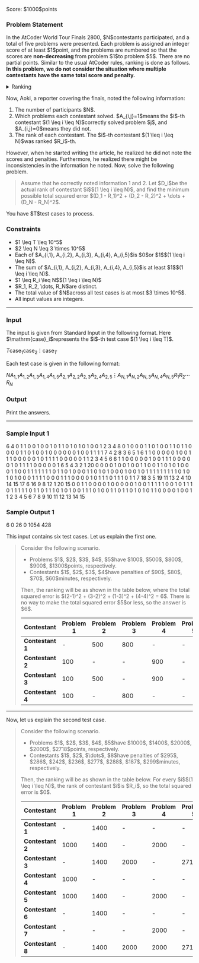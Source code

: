 
<div>

<span>

<span>

<p>
Score: $1000$points
</p>

<div>

<section>

### **Problem Statement**

<p>
In the AtCoder World Tour Finals 2800, $N$contestants participated, and a total of five problems were presented. Each problem is assigned an integer score of at least $1$point, and the problems are numbered so that the scores are 
<strong>
non-decreasing
</strong>
from problem $1$to problem $5$. There are no partial points. Similar to the usual AtCoder rules, ranking is done as follows. 
<strong>
In this problem, we do not consider the situation where multiple contestants have the same total score and penalty.
</strong>

</p>

<details>

<summary>
Ranking
</summary>
The contestant with the higher total score ranks higher. In case of a tie, the one with the smaller penalty ranks higher.
</details>

<p>
Now, Aoki, a reporter covering the finals, noted the following information:
</p>

<ol>

<li>
The number of participants $N$.
</li>

<li>
Which problems each contestant solved. $A_{i,j}=1$means the $i$-th contestant $(1 \leq i \leq N)$correctly solved problem $j$, and $A_{i,j}=0$means they did not.
</li>

<li>
The rank of each contestant. The $i$-th contestant $(1 \leq i \leq N)$was ranked $R_i$-th.
</li>

</ol>

<p>
However, when he started writing the article, he realized he did not note the scores and penalties. Furthermore, he realized there might be inconsistencies in the information he noted. Now, solve the following problem.
</p>

<blockquote>

<p>
Assume that he correctly noted information 1 and 2.
Let $D_i$be the actual rank of contestant $i$$(1 \leq i \leq N)$, and find the minimum possible total squared error $(D_1 - R_1)^2 + (D_2 - R_2)^2 + \dots + (D_N - R_N)^2$.
</p>

</blockquote>

<p>
You have $T$test cases to process.
</p>

</section>

</div>

<div>

<section>

### **Constraints**

<ul>

<li>
$1 \leq T \leq 10^5$
</li>

<li>
$2 \leq N \leq 3 \times 10^5$
</li>

<li>
Each of $A_{i,1}, A_{i,2}, A_{i,3}, A_{i,4}, A_{i,5}$is $0$or $1$$(1 \leq i \leq N)$.
</li>

<li>
The sum of $A_{i,1}, A_{i,2}, A_{i,3}, A_{i,4}, A_{i,5}$is at least $1$$(1 \leq i \leq N)$.
</li>

<li>
$1 \leq R_i \leq N$$(1 \leq i \leq N)$
</li>

<li>
$R_1, R_2, \dots, R_N$are distinct.
</li>

<li>

<span>
The total value of $N$across all test cases is at most $3 \times 10^5$.
</span>

</li>

<li>
All input values are integers.
</li>

</ul>

</section>

</div>

---

<div>

<div>

<section>

### **Input**

<p>
The input is given from Standard Input in the following format. Here $\mathrm{case}_i$represents the $i$-th test case $(1 \leq i \leq T)$.
</p>

<div>

$T$$\mathrm{case}_1$$\mathrm{case}_2$$\vdots$$\mathrm{case}_T$
</div>

<p>
Each test case is given in the following format:
</p>

<div>

$N$$A_{1,1}$$A_{1,2}$$A_{1,3}$$A_{1,4}$$A_{1,5}$$A_{2,1}$$A_{2,2}$$A_{2,3}$$A_{2,4}$$A_{2,5}$$\vdots$$A_{N,1}$$A_{N,2}$$A_{N,3}$$A_{N,4}$$A_{N,5}$$R_1$$R_2$$\cdots$$R_N$
</div>

</section>

</div>

<div>

<section>

### **Output**

<p>
Print the answers.
</p>

</section>

</div>

</div>

---

<div>

<section>

### **Sample Input 1**

<div>

6
4
0 1 1 0 0
1 0 0 1 0
1 1 0 1 0
1 0 1 0 0
1 2 3 4
8
0 1 0 0 0
1 1 0 1 0
0 1 1 0 1
1 0 0 0 0
1 1 0 1 0
0 1 0 0 0
0 0 0 1 0
0 1 1 1 1
7 4 2 8 3 6 5 1
6
1 1 0 0 0
0 0 1 0 0
1 1 1 0 0
0 0 0 1 0
1 1 1 1 0
0 0 0 0 1
1 2 3 4 5 6
6
1 1 0 0 0
0 0 1 0 0
1 1 1 0 0
0 0 0 1 0
1 1 1 1 0
0 0 0 0 1
6 5 4 3 2 1
20
0 0 0 0 1
0 0 1 0 0
1 1 0 0 1
1 0 1 0 1
0 0 0 1 1
0 0 1 1 1
1 1 1 1 0
1 1 0 1 0
0 0 1 1 0
1 0 1 0 0
0 1 0 0 1
0 1 1 1 1
1 1 1 1 1
0 1 0 1 0
1 0 0 0 1
1 1 1 0 0
0 1 1 1 0
0 0 0 1 0
1 1 1 0 1
1 1 0 1 1
7 18 3 5 19 11 13 2 4 10 14 15 17 6 16 9 8 12 1 20
15
0 0 1 1 0
0 0 0 1 0
0 0 0 0 1
0 0 1 1 1
1 1 0 0 1
0 1 1 1 0
1 1 1 1 1
0 1 1 0 1
1 1 0 1 0
1 0 0 1 1
1 0 1 0 0
1 1 0 1 1
0 1 0 1 0
1 1 0 0 0
0 1 0 0 1
1 2 3 4 5 6 7 8 9 10 11 12 13 14 15

</div>

</section>

</div>

<div>

<section>

### **Sample Output 1**

<div>

6
0
26
0
1054
428

</div>

<p>
This input contains six test cases. Let us explain the first one.
</p>

<blockquote>

<p>
Consider the following scenario.
</p>

<ul>

<li>
Problems $1$, $2$, $3$, $4$, $5$have $100$, $500$, $800$, $900$, $1300$points, respectively.
</li>

<li>
Contestants $1$, $2$, $3$, $4$have penalties of $90$, $80$, $70$, $60$minutes, respectively.
</li>

</ul>

<p>
Then, the ranking will be as shown in the table below, where the total squared error is $(2-1)^2 + (3-2)^2 + (1-3)^2 + (4-4)^2 = 6$. There is no way to make the total squared error $5$or less, so the answer is $6$.
</p>

<p>

</p>

<div>

<div>

<table>

<thead>

<tr>

<th>
Contestant
</th>

<th>
Problem 1
</th>

<th>
Problem 2
</th>

<th>
Problem 3
</th>

<th>
Problem 4
</th>

<th>
Problem 5
</th>

<th>
Total score
</th>

<th>
Penalty
</th>

<th>
Rank
</th>

</tr>

</thead>

<tbody>

<tr>

<td>

<b>
Contestant 1
</b>

</td>

<td>
-
</td>

<td>
500
</td>

<td>
800
</td>

<td>
-
</td>

<td>
-
</td>

<td>
1300
</td>

<td>
90 minutes
</td>

<td>
2nd
</td>

</tr>

<tr>

<td>

<b>
Contestant 2
</b>

</td>

<td>
100
</td>

<td>
-
</td>

<td>
-
</td>

<td>
900
</td>

<td>
-
</td>

<td>
1000
</td>

<td>
80 minutes
</td>

<td>
3rd
</td>

</tr>

<tr>

<td>

<b>
Contestant 3
</b>

</td>

<td>
100
</td>

<td>
500
</td>

<td>
-
</td>

<td>
900
</td>

<td>
-
</td>

<td>
1500
</td>

<td>
70 minutes
</td>

<td>
1st
</td>

</tr>

<tr>

<td>

<b>
Contestant 4
</b>

</td>

<td>
100
</td>

<td>
-
</td>

<td>
800
</td>

<td>
-
</td>

<td>
-
</td>

<td>
900
</td>

<td>
60 minutes
</td>

<td>
4th
</td>

</tr>

</tbody>

</table>

</div>

</div>

<p>

</p>

</blockquote>

---

<p>
Now, let us explain the second test case.
</p>

<blockquote>

<p>
Consider the following scenario.
</p>

<ul>

<li>
Problems $1$, $2$, $3$, $4$, $5$have $1000$, $1400$, $2000$, $2000$, $2718$points, respectively.
</li>

<li>
Contestants $1$, $2$, $\dots$, $8$have penalties of $295$, $286$, $242$, $236$, $277$, $288$, $187$, $299$minutes, respectively.
</li>

</ul>

<p>
Then, the ranking will be as shown in the table below. For every $i$$(1 \leq i \leq N)$, the rank of contestant $i$is $R_i$, so the total squared error is $0$.
</p>

<p>

</p>

<div>

<div>

<table>

<thead>

<tr>

<th>
Contestant
</th>

<th>
Problem 1
</th>

<th>
Problem 2
</th>

<th>
Problem 3
</th>

<th>
Problem 4
</th>

<th>
Problem 5
</th>

<th>
Total score
</th>

<th>
Penalty
</th>

<th>
Rank
</th>

</tr>

</thead>

<tbody>

<tr>

<td>

<b>
Contestant 1
</b>

</td>

<td>
-
</td>

<td>
1400
</td>

<td>
-
</td>

<td>
-
</td>

<td>
-
</td>

<td>
1400
</td>

<td>
295 minutes
</td>

<td>
7th
</td>

</tr>

<tr>

<td>

<b>
Contestant 2
</b>

</td>

<td>
1000
</td>

<td>
1400
</td>

<td>
-
</td>

<td>
2000
</td>

<td>
-
</td>

<td>
4400
</td>

<td>
286 minutes
</td>

<td>
4th
</td>

</tr>

<tr>

<td>

<b>
Contestant 3
</b>

</td>

<td>
-
</td>

<td>
1400
</td>

<td>
2000
</td>

<td>
-
</td>

<td>
2718
</td>

<td>
6118
</td>

<td>
242 minutes
</td>

<td>
2nd
</td>

</tr>

<tr>

<td>

<b>
Contestant 4
</b>

</td>

<td>
1000
</td>

<td>
-
</td>

<td>
-
</td>

<td>
-
</td>

<td>
-
</td>

<td>
1000
</td>

<td>
236 minutes
</td>

<td>
8th
</td>

</tr>

<tr>

<td>

<b>
Contestant 5
</b>

</td>

<td>
1000
</td>

<td>
1400
</td>

<td>
-
</td>

<td>
2000
</td>

<td>
-
</td>

<td>
4400
</td>

<td>
277 minutes
</td>

<td>
3rd
</td>

</tr>

<tr>

<td>

<b>
Contestant 6
</b>

</td>

<td>
-
</td>

<td>
1400
</td>

<td>
-
</td>

<td>
-
</td>

<td>
-
</td>

<td>
1400
</td>

<td>
288 minutes
</td>

<td>
6th
</td>

</tr>

<tr>

<td>

<b>
Contestant 7
</b>

</td>

<td>
-
</td>

<td>
-
</td>

<td>
-
</td>

<td>
2000
</td>

<td>
-
</td>

<td>
2000
</td>

<td>
187 minutes
</td>

<td>
5th
</td>

</tr>

<tr>

<td>

<b>
Contestant 8
</b>

</td>

<td>
-
</td>

<td>
1400
</td>

<td>
2000
</td>

<td>
2000
</td>

<td>
2718
</td>

<td>
8118
</td>

<td>
299 minutes
</td>

<td>
1st
</td>

</tr>

</tbody>

</table>

</div>

</div>

<p>

</p>

</blockquote>

<p>



</p>

</section>

</div>

</span>

</span>

</div>
